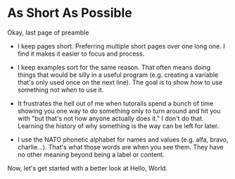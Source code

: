 # As Short As Possible

Okay, last page of preamble

- I keep pages short. Preferring multiple short pages
  over one long one. I find it makes it easier to focus
  and process.

- I keep examples sort for the same reason. That often
  means doing things that would be silly in a useful
  program (e.g. creating a variable that's only used once on the next line).
  The goal is to show _how_ to use something
  not _when_ to use it.

- It frustrates the hell out of me when tutorails spend a bunch
  of time showing you one way to do something only to turn
  around and hit you with "but that's not how anyone actually
  does it." I don't do that. Learning the history of why
  something is the way can be left for later.

- I use the NATO phonetic alphabet for names and values
  (e.g. alfa, bravo, charlie...). That's what those words
  are when you see them. They have no other
  meaning beyond being a label or content.

Now, let's get started with a better look at Hello, World.
